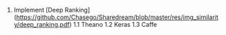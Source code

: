 1. Implement [Deep Ranking] (https://github.com/Chasego/Sharedream/blob/master/res/img_similarity/deep_ranking.pdf)
   1.1 Theano
   1.2 Keras
   1.3 Caffe